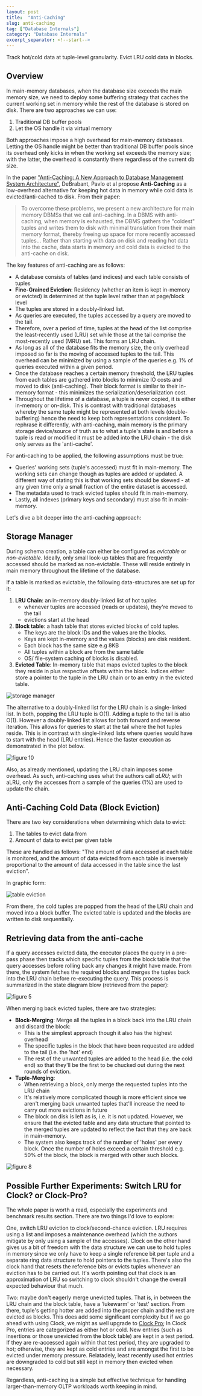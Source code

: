 ```yaml
---
layout: post
title:  "Anti-Caching"
slug: anti-caching
tag: ["Database Internals"]
category: "Database Internals"
excerpt_separator: <!--start-->
---
```


Track hot/cold data at tuple-level granularity. Evict LRU cold data in blocks.

<!--start-->

## Overview

In main-memory databases, when the database size exceeds the main memory size,
we need to deploy some buffering strategy that caches the current working set in
memory while the rest of the database is stored on disk. There are two
approaches we can use:

1. Traditional DB buffer pools
2. Let the OS handle it via virtual memory

Both approaches impose a high overhead for main-memory databases. Letting the OS
handle might be better than traditional DB buffer pools since its overhead only
kicks in when the working set exceeds the memory size; with the latter, the
overhead is constantly there regardless of the current db size.

In the paper
["Anti-Caching: A New Approach to Database Management System Architecture"](https://www.vldb.org/pvldb/vol6/p1942-debrabant.pdf),
DeBrabant, Pavlo et al propose **Anti-Caching** as a low-overhead alternative
for keeping hot data in memory while cold data is evicted/anti-cached to disk.
From their paper:

> To overcome these problems, we present a new architecture for main memory
> DBMSs that we call anti-caching. In a DBMS with anti-caching, when memory is
> exhausted, the DBMS gathers the "coldest" tuples and writes them to disk with
> minimal translation from their main memory format, thereby freeing up space
> for more recently accessed tuples... Rather than starting with data on disk
> and reading hot data into the cache, data starts in memory and cold data is
> evicted to the anti-cache on disk.

The key features of anti-caching are as follows:

- A database consists of tables (and indices) and each table consists of tuples
- **Fine-Grained Eviction**: Residency (whether an item is kept in-memory or
  evicted) is determined at the tuple level rather than at page/block level
- The tuples are stored in a doubly-linked list.
- As queries are executed, the tuples accessed by a query are moved to the tail.
- Therefore, over a period of time, tuples at the head of the list comprise the
  least-recently used (LRU) set while those at the tail comprise the
  most-recently used (MRU) set. This forms an LRU chain.
- As long as all of the database fits the memory size, the only overhead imposed
  so far is the moving of accessed tuples to the tail. This overhead can be
  minimized by using a sample of the queries e.g. 1% of queries executed within
  a given period.
- Once the database reaches a certain memory threshold, the LRU tuples from each
  tables are gathered into blocks to minimize IO costs and moved to disk
  (anti-caching). Their block format is similar to their in-memory format - this
  minimizes the serialization/deserialization cost.
- Throughout the lifetime of a database, a tuple is never copied, it is either
  in-memory or on-disk. This is contrast with traditional databases whereby the
  same tuple might be represented at both levels (double-buffering) hence the
  need to keep both representations consistent. To rephrase it differently, with
  anti-caching, main memory is the primary storage device/source of truth as to
  what a tuple's state is and before a tuple is read or modified it must be
  added into the LRU chain - the disk only serves as the 'anti-cache'.

For anti-caching to be applied, the following assumptions must be true:

- Queries' working sets (tuple's accessed) must fit in main-memory. The working
  sets can change though as tuples are added or updated. A different way of
  stating this is that working sets should be skewed - at any given time only a
  small fraction of the entire dataset is accessed.
- The metadata used to track evicted tuples should fit in main-memory.
- Lastly, all indexes (primary keys and secondary) must also fit in main-memory.

Let's dive a bit deeper into the anti-caching approach:

## Storage Manager

During schema creation, a table can either be configured as _evictable_ or
_non-evictable_. Ideally, only small look-up tables that are frequently accessed
should be marked as non-evictable. These will reside entirely in main memory
throughout the lifetime of the database.

If a table is marked as evictable, the following data-structures are set up for
it:

1. **LRU Chain**: an in-memory doubly-linked list of hot tuples
   - whenever tuples are accessed (reads or updates), they're moved to the tail
   - evictions start at the head
2. **Block table**: a hash table that stores evicted blocks of cold tuples.
   - The keys are the block IDs and the values are the blocks.
   - Keys are kept in-memory and the values (blocks) are disk resident.
   - Each block has the same size e.g 8KB
   - All tuples within a block are from the same table
   - OS/ file-system caching of blocks is disabled.
3. **Evicted Table**: In-memory table that maps evicted tuples to the block they
   reside in plus respective offsets within the block. Indices either store a
   pointer to the tuple in the LRU chain or to an entry in the evicted table.

![storage manager](/assets/images/larger_than_mem/anticaching/storage_manager.svg)

The alternative to a doubly-linked list for the LRU chain is a single-linked
list. In both, popping the LRU tuple is O(1). Adding a tuple to the tail is also
O(1). However a doubly-linked list allows for both forward and reverse
iteration. This allows for queries to start at the tail where the hot tuples
reside. This is in contrast with single-linked lists where queries would have to
start with the head (LRU entries). Hence the faster execution as demonstrated in
the plot below.

![figure 10](/assets/images/larger_than_mem/anticaching/figure_10_doubly_linked_list_vs.png)

Also, as already mentioned, updating the LRU chain imposes some overhead. As
such, anti-caching uses what the authors call _aLRU_; with aLRU, only the
accesses from a sample of the queries (1%) are used to update the chain.

## Anti-Caching Cold Data (Block Eviction)

There are two key considerations when determining which data to evict:

1. The tables to evict data from
2. Amount of data to evict per given table

These are handled as follows: "The amount of data accessed at each table is
monitored, and the amount of data evicted from each table is inversely
proportional to the amount of data accessed in the table since the last
eviction".

In graphic form:

![table eviction](/assets/images/larger_than_mem/anticaching/table_eviction.svg)

From there, the cold tuples are popped from the head of the LRU chain and moved
into a block buffer. The evicted table is updated and the blocks are written to
disk sequentially.

## Retrieving data from the anti-cache

If a query accesses evicted data, the executor places the query in a pre-pass
phase then tracks which specific tuples from the block table that the query
accesses before rolling back any changes it might have made. From there, the
system fetches the required blocks and merges the tuples back into the LRU chain
before re-executing the query. This process is summarized in the state diagram
blow (retrieved from the paper):

![figure 5](/assets/images/larger_than_mem/anticaching/figure_5.png)

When merging back evicted tuples, there are two strategies:

- **Block-Merging**: Merge all the tuples in a block back into the LRU chain and
  discard the block:
  - This is the simplest approach though it also has the highest overhead
  - The specific tuples in the block that have been requested are added to the
    tail (i.e. the 'hot' end)
  - The rest of the unwanted tuples are added to the head (i.e. the cold end) so
    that they'll be the first to be chucked out during the next rounds of
    eviction.
- **Tuple-Merging**:
  - When retrieving a block, only merge the requested tuples into the LRU chain
  - It's relatively more complicated though is more efficient since we aren't
    merging back unwanted tuples that'll increase the need to carry out more
    evictions in future
  - The block on disk is left as is, i.e. it is not updated. However, we ensure
    that the evicted table and any data structure that pointed to the merged
    tuples are updated to reflect the fact that they are back in main-memory.
  - The system also keeps track of the number of 'holes' per every block. Once
    the number of holes exceed a certain threshold e.g. 50% of the block, the
    block is merged with other such blocks.

![figure 8](/assets/images/larger_than_mem/anticaching/figure_8_merge_strategies.png)

## Possible Further Experiments: Switch LRU for Clock? or Clock-Pro?

The whole paper is worth a read, especially the experiments and benchmark
results section. There are two things I'd love to explore:

One, switch LRU eviction to clock/second-chance eviction. LRU requires using a
list and imposes a maintenance overhead (which the authors mitigate by only
using a sample of the accesses). Clock on the other hand gives us a bit of
freedom with the data structure we can use to hold tuples in memory since we
only have to keep a single reference bit per tuple and a separate ring data
structure to hold pointers to the tuples. There's also the clock hand that
resets the reference bits or evicts tuples whenever an eviction has to be
carried out. It's worth pointing out that clock is an approximation of LRU so
switching to clock shouldn't change the overall expected behaviour that much.

Two: maybe don't eagerly merge unevicted tuples. That is, in between the LRU
chain and the block table, have a 'lukewarm' or 'test' section. From there,
tuple's getting hotter are added into the proper chain and the rest are evicted
as blocks. This does add some significant complexity but if we go ahead with
using Clock, we might as well upgrade to
[Clock Pro](https://www.usenix.org/legacy/publications/library/proceedings/usenix05/tech/general/full_papers/jiang/jiang_html/html.html);
In Clock Pro, entries are categorized as either hot or cold. New entries (such
as insertions or those unevicted from the block table) are kept in a test
period. If they are re-accessed again within that test period, they are upgraded
to hot; otherwise, they are kept as cold entries and are amongst the first to be
evicted under memory pressure. Relatadely, least recently used hot entries are
downgraded to cold but still kept in memory then evicted when necessary.

Regardless, anti-caching is a simple but effective technique for handling
larger-than-memory OLTP workloads worth keeping in mind.

